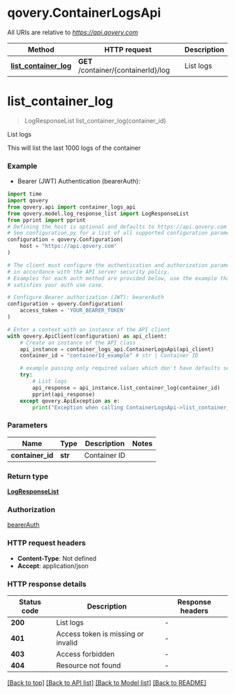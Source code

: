 # qovery.ContainerLogsApi

All URIs are relative to *https://api.qovery.com*

Method | HTTP request | Description
------------- | ------------- | -------------
[**list_container_log**](ContainerLogsApi.md#list_container_log) | **GET** /container/{containerId}/log | List logs


# **list_container_log**
> LogResponseList list_container_log(container_id)

List logs

This will list the last 1000 logs of the container

### Example

* Bearer (JWT) Authentication (bearerAuth):

```python
import time
import qovery
from qovery.api import container_logs_api
from qovery.model.log_response_list import LogResponseList
from pprint import pprint
# Defining the host is optional and defaults to https://api.qovery.com
# See configuration.py for a list of all supported configuration parameters.
configuration = qovery.Configuration(
    host = "https://api.qovery.com"
)

# The client must configure the authentication and authorization parameters
# in accordance with the API server security policy.
# Examples for each auth method are provided below, use the example that
# satisfies your auth use case.

# Configure Bearer authorization (JWT): bearerAuth
configuration = qovery.Configuration(
    access_token = 'YOUR_BEARER_TOKEN'
)

# Enter a context with an instance of the API client
with qovery.ApiClient(configuration) as api_client:
    # Create an instance of the API class
    api_instance = container_logs_api.ContainerLogsApi(api_client)
    container_id = "containerId_example" # str | Container ID

    # example passing only required values which don't have defaults set
    try:
        # List logs
        api_response = api_instance.list_container_log(container_id)
        pprint(api_response)
    except qovery.ApiException as e:
        print("Exception when calling ContainerLogsApi->list_container_log: %s\n" % e)
```


### Parameters

Name | Type | Description  | Notes
------------- | ------------- | ------------- | -------------
 **container_id** | **str**| Container ID |

### Return type

[**LogResponseList**](LogResponseList.md)

### Authorization

[bearerAuth](../README.md#bearerAuth)

### HTTP request headers

 - **Content-Type**: Not defined
 - **Accept**: application/json


### HTTP response details

| Status code | Description | Response headers |
|-------------|-------------|------------------|
**200** | List logs |  -  |
**401** | Access token is missing or invalid |  -  |
**403** | Access forbidden |  -  |
**404** | Resource not found |  -  |

[[Back to top]](#) [[Back to API list]](../README.md#documentation-for-api-endpoints) [[Back to Model list]](../README.md#documentation-for-models) [[Back to README]](../README.md)

